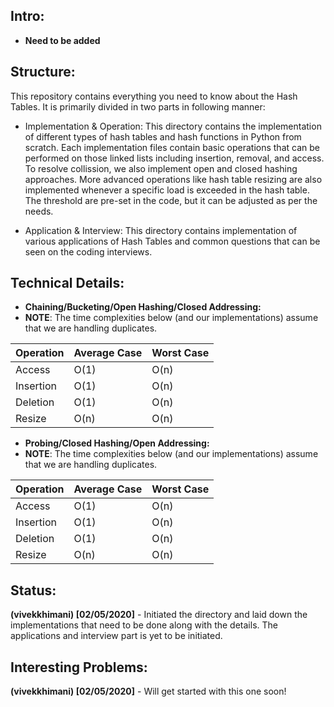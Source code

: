 ## Intro:
- **Need to be added**

## Structure:

This repository contains everything you need to know about the Hash Tables. It is primarily divided in two parts in following manner:

- Implementation & Operation: 
This directory contains the implementation of different types of hash tables and hash functions in Python from scratch. Each implementation files contain basic operations that can be performed on those linked lists including insertion, removal, and access. To resolve collission, we also implement open and closed hashing approaches. More advanced operations like hash table resizing are also implemented whenever a specific load is exceeded in the hash table. The threshold are pre-set in the code, but it can be adjusted as per the needs.

- Application & Interview:
This directory contains implementation of various applications of Hash Tables and common questions that can be seen on the coding interviews.

## Technical Details:

- **Chaining/Bucketing/Open Hashing/Closed Addressing:**
- **NOTE**: The time complexities below (and our implementations) assume that we are handling duplicates.

| Operation          	| Average Case 	| Worst Case      	|
| -----              	| -----        	| -----           	| 
| Access			    | O(1)        	| O(n)            	| 
| Insertion				| O(1)			| O(n)				|
| Deletion				| O(1)			| O(n)				|
| Resize				| O(n)			| O(n)				|


- **Probing/Closed Hashing/Open Addressing:**
- **NOTE**: The time complexities below (and our implementations) assume that we are handling duplicates.

| Operation          	| Average Case 	| Worst Case      	|
| -----              	| -----        	| -----           	| 
| Access			    | O(1)        	| O(n)            	| 
| Insertion				| O(1)			| O(n)				|
| Deletion				| O(1)			| O(n)				|
| Resize				| O(n)			| O(n)				|




## Status:
**(vivekkhimani) [02/05/2020]** - Initiated the directory and laid down the implementations that need to be done along with the details. The applications and interview part is yet to be initiated.

## Interesting Problems:
**(vivekkhimani) [02/05/2020]** - Will get started with this one soon!
